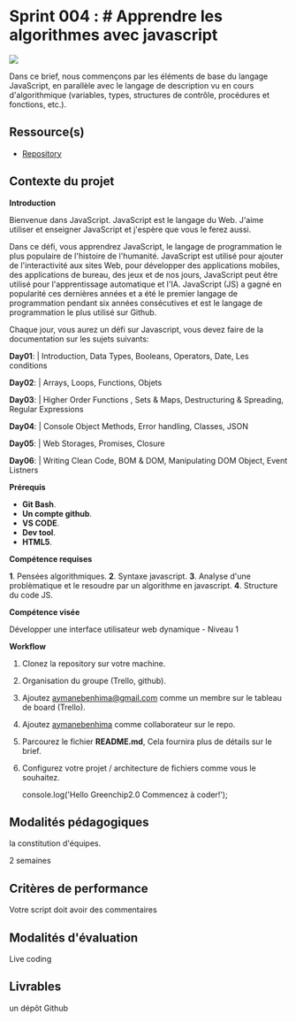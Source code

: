 # Sprint 004 : # Apprendre les algorithmes avec javascript

![](https://simplonline.co/_next/image?url=https%3A%2F%2Fsimplonline-v3-prod.s3.eu-west-3.amazonaws.com%2Fmedia%2Fimage%2Fpng%2F3a2f5b35-6c67-41d7-bbd7-2122e08d4567.png&w=1280&q=75)

Dans ce brief, nous commençons par les éléments de base du langage JavaScript, en parallèle avec le langage de description vu en cours d'algorithmique (variables, types, structures de contrôle, procédures et fonctions, etc.).

## Ressource(s)

- [Repository](https://github.com/aymanebenhima/Mastering-Javascript/)

## Contexte du projet

**Introduction**

Bienvenue dans JavaScript. JavaScript est le langage du Web. J'aime utiliser et enseigner JavaScript et j'espère que vous le ferez aussi.

Dans ce défi, vous apprendrez JavaScript, le langage de programmation le plus populaire de l'histoire de l'humanité. JavaScript est utilisé pour ajouter de l'interactivité aux sites Web, pour développer des applications mobiles, des applications de bureau, des jeux et de nos jours, JavaScript peut être utilisé pour l'apprentissage automatique et l'IA. JavaScript (JS) a gagné en popularité ces dernières années et a été le premier langage de programmation pendant six années consécutives et est le langage de programmation le plus utilisé sur Github.

Chaque jour, vous aurez un défi sur Javascript, vous devez faire de la documentation sur les sujets suivants:

**Day01**: | Introduction, Data Types, Booleans, Operators, Date, Les conditions

**Day02**: | Arrays, Loops, Functions, Objets

**Day03**: | Higher Order Functions , Sets & Maps, Destructuring & Spreading, Regular Expressions

**Day04**: | Console Object Methods, Error handling, Classes, JSON

**Day05**: | Web Storages, Promises, Closure

**Day06**: | Writing Clean Code, BOM & DOM, Manipulating DOM Object, Event Listners

**Prérequis**

- **Git Bash**.
- **Un compte github**.
- **VS CODE**.
- **Dev tool**.
- **HTML5**.

**Compétence requises**

**1**. Pensées algorithmiques.
**2**. Syntaxe javascript.
**3**. Analyse d'une problèmatique et le resoudre par un algorithme en javascript.
**4**. Structure du code JS.

**Compétence visée**

Développer une interface utilisateur web dynamique - Niveau 1

**Workflow**

1.  Clonez la repository sur votre machine.
2.  Organisation du groupe (Trello, github).
3.  Ajoutez aymanebenhima@gmail.com comme un membre sur le tableau de board (Trello).
4.  Ajoutez [aymanebenhima](https://github.com/aymanebenhima) comme collaborateur sur le repo.
5.  Parcourez le fichier **README.md**, Cela fournira plus de détails sur le brief.
6.  Configurez votre projet / architecture de fichiers comme vous le souhaitez.

    console.log('Hello Greenchip2.0 Commencez à coder!');

## Modalités pédagogiques

la constitution d'équipes.

2 semaines

## Critères de performance

Votre script doit avoir des commentaires

## Modalités d'évaluation

Live coding

## Livrables

un dépôt Github
